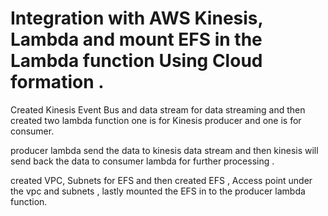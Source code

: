 # Integration with AWS Kinesis, Lambda and mount EFS in the Lambda function Using Cloud formation .

Created Kinesis Event Bus and data stream for data streaming and then created two lambda function one is for Kinesis producer and one is for consumer.

producer lambda send the data to kinesis data stream and then kinesis will send back the data to consumer lambda for further processing .

created VPC, Subnets for EFS and then created EFS , Access point under the vpc and subnets , lastly mounted the EFS in to the producer lambda function.

